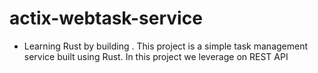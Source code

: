 # actix-webtask-service
- Learning Rust by building . This project is a simple task management service built using Rust. In this project we leverage on REST API
